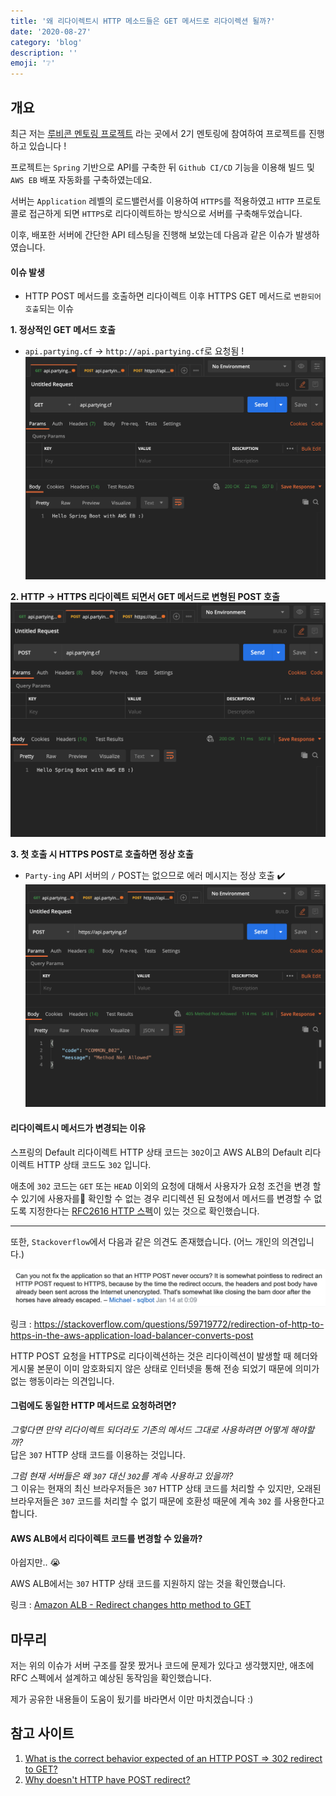 ```yaml
---
title: '왜 리다이렉트시 HTTP 메소드들은 GET 메서드로 리다이렉션 될까?'
date: '2020-08-27'
category: 'blog'
description: ''
emoji: '❔'
---
```


## 개요

최근 저는 [루비콘 멘토링 프로젝트](https://lubycon.io/magazines) 라는 곳에서 2기 멘토링에 참여하여 프로젝트를 진행하고 있습니다 !

프로젝트는 `Spring` 기반으로 API를 구축한 뒤 `Github CI/CD` 기능을 이용해 빌드 및 `AWS EB` 배포 자동화를 구축하였는데요.

서버는 `Application` 레벨의 로드밸런서를 이용하여 `HTTPS`를 적용하였고 `HTTP` 프로토콜로 접근하게 되면 `HTTPS`로 리다이렉트하는 방식으로 서버를 구축해두었습니다.

이후, 배포한 서버에 간단한 API 테스팅을 진행해 보았는데 다음과 같은 이슈가 발생하였습니다.

#### 이슈 발생

- HTTP POST 메서드를 호출하면 리다이렉트 이후 HTTPS GET 메서드로 `변환되어 호출`되는 이슈

**1. 정상적인 GET 메서드 호출**

- `api.partying.cf` -> `http://api.partying.cf`로 요청됨 !
  ![이슈-1](./images/issue-1.png)

**2. HTTP -> HTTPS 리다이렉트 되면서 GET 메서드로 변형된 POST 호출**
![이슈-2](./images/issue-2.png)

**3. 첫 호출 시 HTTPS POST로 호출하면 정상 호출**

- `Party-ing` API 서버의 `/` POST는 없으므로 에러 메시지는 정상 호출 ✔️
  ![이슈-3](./images/issue-3.png)

#### 리다이렉트시 메서드가 변경되는 이유

스프링의 Default 리다이렉트 HTTP 상태 코드는 `302`이고 AWS ALB의 Default 리다이렉트 HTTP 상태 코드도 `302` 입니다.

애초에 `302` 코드는 `GET` 또는 `HEAD` 이외의 요청에 대해서 사용자가 요청 조건을 변경 할 수 있기에 사용자를 확인할 수 없는 경우 리디렉션 된 요청에서 메서드를 변경할 수 없도록 지정한다는 [RFC2616 HTTP 스펙](https://www.w3.org/Protocols/rfc2616/rfc2616-sec10.html#sec10.3.3)이 있는 것으로 확인했습니다.

---

또한, `Stackoverflow`에서 다음과 같은 의견도 존재했습니다. (어느 개인의 의견입니다.)

![이유-1](./images/reason-1.png)

링크 : https://stackoverflow.com/questions/59719772/redirection-of-http-to-https-in-the-aws-application-load-balancer-converts-post

HTTP POST 요청을 HTTPS로 리다이렉션하는 것은 리다이렉션이 발생할 때 헤더와 게시물 본문이 이미 암호화되지 않은 상태로 인터넷을 통해 전송 되었기 때문에 의미가 없는 행동이라는 의견입니다.

#### 그럼에도 동일한 HTTP 메서드로 요청하려면?

_그렇다면 만약 리다이렉트 되더라도 기존의 메서드 그대로 사용하려면 어떻게 해야할까?_  
답은 `307` HTTP 상태 코드를 이용하는 것입니다.

_그럼 현재 서버들은 왜 `307` 대신 `302`를 계속 사용하고 있을까?_  
그 이유는 현재의 최신 브라우저들은 `307` HTTP 상태 코드를 처리할 수 있지만, 오래된 브라우저들은 `307` 코드를 처리할 수 없기 때문에 호환성 때문에 계속 `302` 를 사용한다고 합니다.

#### AWS ALB에서 리다이렉트 코드를 변경할 수 있을까?

아쉽지만.. 😭

AWS ALB에서는 `307` HTTP 상태 코드를 지원하지 않는 것을 확인했습니다.

링크 : [Amazon ALB - Redirect changes http method to GET](https://stackoverflow.com/questions/56893149/amazon-alb-redirect-changes-http-method-to-get)

## 마무리

저는 위의 이슈가 서버 구조를 잘못 짰거나 코드에 문제가 있다고 생각했지만, 애초에 RFC 스펙에서 설계하고 예상된 동작임을 확인했습니다.

제가 공유한 내용들이 도움이 됬기를 바라면서 이만 마치겠습니다 :)

## 참고 사이트

1. [What is the correct behavior expected of an HTTP POST => 302 redirect to GET?](https://stackoverflow.com/questions/17605915/what-is-the-correct-behavior-expected-of-an-http-post-302-redirect-to-get)
2. [Why doesn't HTTP have POST redirect?](https://softwareengineering.stackexchange.com/questions/99894/why-doesnt-http-have-post-redirect)
